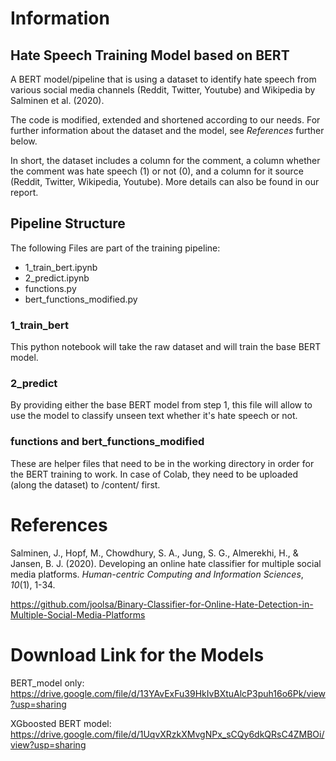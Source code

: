 # Information

## Hate Speech Training Model based on BERT

A BERT model/pipeline that is using a dataset to identify hate speech from various social media channels (Reddit, Twitter, Youtube) and Wikipedia by Salminen et al. (2020).

The code is modified, extended and shortened according to our needs. For further information about the dataset and the model, see *References* further below.

In short, the dataset includes a column for the comment, a column whether the comment was hate speech (1) or not (0), and a column for it source (Reddit, Twitter, Wikipedia, Youtube). More details can also be found in our report.

## Pipeline Structure

The following Files are part of the training pipeline:

* 1_train_bert.ipynb
* 2_predict.ipynb
* functions.py
* bert_functions_modified.py

### 1_train_bert

This python notebook will take the raw dataset and will train the base BERT model.

### 2_predict

By providing either the base BERT model from step 1, this file will allow to use the model to classify unseen text whether it's hate speech or not.

### functions and bert_functions_modified

These are helper files that need to be in the working directory in order for the BERT training to work. In case of Colab, they need to be uploaded (along the dataset) to /content/ first.

# References

Salminen, J., Hopf, M., Chowdhury, S. A., Jung, S. G., Almerekhi, H., & Jansen, B. J. (2020). Developing an online hate classifier for multiple social media platforms. *Human-centric Computing and Information Sciences*, *10*(1), 1-34.

https://github.com/joolsa/Binary-Classifier-for-Online-Hate-Detection-in-Multiple-Social-Media-Platforms

# Download Link for the Models

BERT_model only: https://drive.google.com/file/d/13YAvExFu39HkIvBXtuAlcP3puh16o6Pk/view?usp=sharing

XGboosted BERT model: https://drive.google.com/file/d/1UqvXRzkXMvgNPx_sCQy6dkQRsC4ZMBOi/view?usp=sharing
